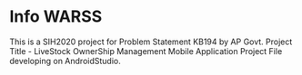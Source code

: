 # Info WARSS
  This is a SIH2020 project for Problem Statement KB194 by AP Govt.
  Project Title - LiveStock OwnerShip Management
  Mobile Application Project File developing on AndroidStudio.
   

